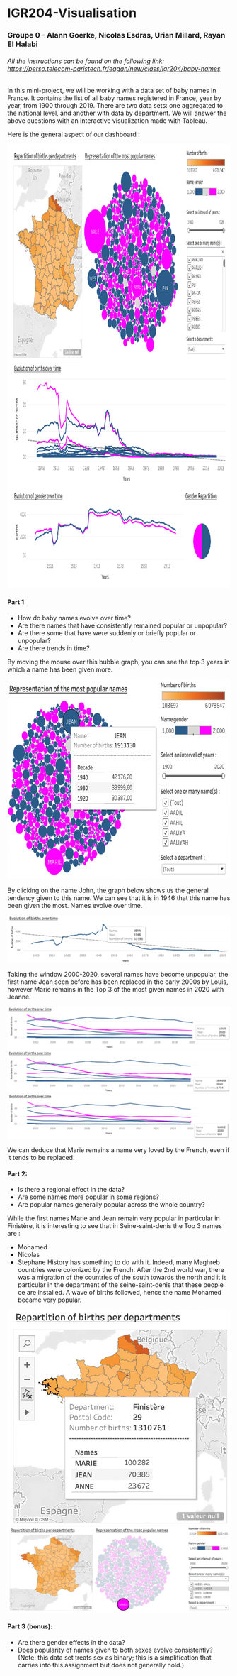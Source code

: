 # IGR204-Visualisation 

### Groupe 0 - Alann Goerke, Nicolas Esdras, Urian Millard, Rayan El Halabi

###### *All the instructions can be found on the following link: https://perso.telecom-paristech.fr/eagan/new/class/igr204/baby-names*

In this mini-project, we will be working with a data set of baby names in France. It contains the list of all baby names registered in France, year by year, from 1900 through 2019. There are two data sets: one aggregated to the national level, and another with data by department. We will answer the above questions with an interactive visualization made with Tableau. 

Here is the general aspect of our dashboard : 

<img src="https://github.com/N-dras/IGR204-Visualisation/blob/main/Images/Entire_viz.png" width="1000" height="1000">

#### Part 1:
- How do baby names evolve over time?
- Are there names that have consistently remained popular or unpopular? 
- Are there some that have were suddenly or briefly popular or unpopular? 
- Are there trends in time? 

By moving the mouse over this bubble graph, you can see the top 3 years in which a name has been given more. 

<img src="https://github.com/N-dras/IGR204-Visualisation/blob/main/Images/Question_1.1.png" width="700" height="450">

By clicking on the name John, the graph below shows us the general tendency given to this name. We can see that it is in 1946 that this name has been given the most. Names evolve over time.

![image](https://github.com/N-dras/IGR204-Visualisation/blob/main/Images/Question_1.2.png)

Taking the window 2000-2020, several names have become unpopular, the first name Jean seen before has been replaced in the early 2000s by Louis, however Marie remains in the Top 3 of the most given names in 2020 with Jeanne. 

![image](https://github.com/N-dras/IGR204-Visualisation/blob/main/Images/Question_1.3.png)
![image](https://github.com/N-dras/IGR204-Visualisation/blob/main/Images/Question_1.4.png)
![image](https://github.com/N-dras/IGR204-Visualisation/blob/main/Images/Question_1.5.png)

We can deduce that Marie remains a name very loved by the French, even if it tends to be replaced. 

#### Part 2:
- Is there a regional effect in the data? 
- Are some names more popular in some regions? 
- Are popular names generally popular across the whole country?

While the first names Marie and Jean remain very popular in particular in Finistère, it is interesting to see that in Seine-saint-denis the Top 3 names are : 
- Mohamed
- Nicolas
- Stephane
History has something to do with it. Indeed, many Maghreb countries were colonized by the French. After the 2nd world war, there was a migration of the countries of the south towards the north and it is particular in the department of the seine-saint-denis that these people ce are installed. A wave of births followed, hence the name Mohamed became very popular.

![image](https://github.com/N-dras/IGR204-Visualisation/blob/main/Images/Question_2.3.png)
![image](https://github.com/N-dras/IGR204-Visualisation/blob/main/Images/Question_2.1.png)



#### Part 3 (bonus):
- Are there gender effects in the data? 
- Does popularity of names given to both sexes evolve consistently? (Note: this data set treats sex as binary; this is a simplification that carries into this assignment but does not generally hold.)
